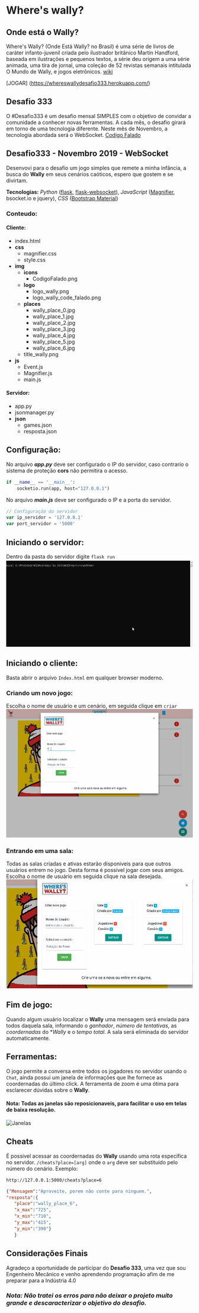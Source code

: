 # Where's wally?
## Onde está o Wally?

Where's Wally? (Onde Está Wally? no Brasil) é uma série de livros de caráter infanto-juvenil criada pelo ilustrador britânico Martin Handford, baseada em ilustrações e pequenos textos, a série deu origem a uma série animada, uma tira de jornal, uma coleção de 52 revistas semanais intitulada O Mundo de Wally, e jogos eletrônicos. [wiki](https://pt.wikipedia.org/wiki/Where%27s_Wally%3F)

[JOGAR] (https://whereswallydesafio333.herokuapp.com/)

## Desafio 333
O #Desafio333 é um desafio mensal SIMPLES com o objetivo de convidar a comunidade a conhecer novas ferramentas. A cada mês, o desafio girará em torno de uma tecnologia diferente. Neste mês de Novembro, a tecnologia abordada será o WebSocket. [Codigo Falado](https://github.com/codigofalado/desafio333)

## Desafio333 - Novembro 2019 - WebSocket
Desenvovi para o desafio um jogo simples que remete a minha infância, a busca do **Wally** em seus cenários caóticos, espero que gostem e se divirtam.

**Tecnologias:** *Python* ([flask](https://pypi.org/project/Flask/), [flask-websocket](https://pypi.org/project/Flask-WebSocket/)), *JavaScript* ([Magnifier](https://mark-rolich.github.io/Magnifier.js/), bsocket.io e jquery), *CSS* ([Bootstrap Material](https://fezvrasta.github.io/bootstrap-material-design/))

### Conteudo:
#### Cliente:
* index.html
* **css**
  * magnifier.css
  * style.css
* **img**
  * **icons**
      * CodigoFalado.png
  * **logo**
      * logo_wally.png
      * logo_wally_code_falado.png
  * **places**
      * wally_place_0.jpg
      * wally_place_1.jpg
      * wally_place_2.jpg
      * wally_place_3.jpg
      * wally_place_4.jpg
      * wally_place_5.jpg
      * wally_place_6.jpg
  * title_wally.png
* **js**
  * Event.js
  * Magnifier.js
  * main.js

#### Servidor:
* app.py
* jsonmanager.py
* **json**
  * games.json
  * resposta.json

## Configuração:
No arquivo ***app.py*** deve ser configurado o IP do servidor, caso contrario o sistema de proteção **cors** não permitira o acesso.
```python
if __name__ == '__main__':
    socketio.run(app, host="127.0.0.1")
```

No arquivo ***main.js*** deve ser configurado o IP e a porta do servidor.
```javascript
// Configuração do servidor
var ip_servidor = '127.0.0.1'
var port_servidor = '5000'
```

## Iniciando o servidor:
Dentro da pasta do servidor digite `flask run`
![Flask Run](./gifs/FlaskRun.gif)

## Iniciando o cliente:
Basta abrir o arquivo `Index.html` em qualquer browser moderno.

### Criando um novo jogo:
Escolha o nome de usuário e um cenário, em seguida clique em `criar`
![Criar Sala](./gifs/CriarNovoJogo.gif)

### Entrando em uma sala:
Todas as salas criadas e ativas estarão disponiveis para que outros usuários entrem no jogo. Desta forma é possivel jogar com seus amigos.
Escolha o nome de usuário em seguida clique na sala desejada.
![Entrar em uma Sala](./gifs/EntrarSala.gif)

## Fim de jogo:
Quando algum usuário localizar o **Wally** uma mensagem será enviada para todos daquela sala, informando o *ganhador*, *número de tentativas*, as *coordernadas* do **Wally* e o *tempo total*.
A sala será eliminada do servidor automaticamente.

## Ferramentas:
O jogo permite a conversa entre todos os jogadores no servidor usando o `Chat`, ainda possui um janela de informações que lhe fornece as coordernadas do último click. A ferramenta de zoom é uma ótima para esclarecer dúvidas sobre o **Wally**.

#### Nota: Todas as janelas são reposicionaveis, para facilitar o uso em telas de baixa resolução.

![Janelas](./gifs/Janelas.gif)

## Cheats
É possivel acessar as coordernadas do **Wally** usando uma rota especifica no servidor.
 `/cheats?place=[arg]`
 onde o `arg` deve ser substituido pelo número do cenário.
 Exemplo:
 ```
 http://127.0.0.1:5000/cheats?place=6
 ```
 ```json
{"Mensagem":"Aproveite, porem não conte para ninguem.",
"resposta":{
    "place":"wally_place_6",
    "x_max":"725",
    "x_min":"710",
    "y_max":"415",
    "y_min":"390"}
    }
 ```

 ## Considerações Finais
 Agradeço a oportunidade de participar do **Desafio 333**, uma vez que sou Engenheiro Mecânico e venho aprendendo programação afim de me preparar para a Indústria 4.0
 
 ### ***Nota: Não tratei os erros para não deixar o projeto muito grande e descaracterizar o objetivo do desafio.***
